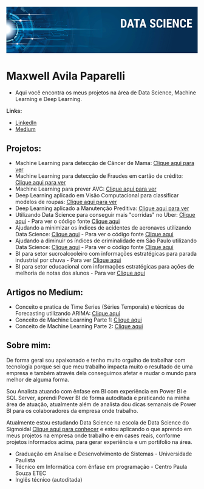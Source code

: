 <p align="center">
  <img src="banner.png" >
</p>

# Maxwell Avila Paparelli


* Aqui você encontra os meus projetos na área de Data Science, Machine Learning e Deep Learning.

**Links:**
* [LinkedIn](https://www.linkedin.com/in/maxwell-avila-paparelli-69201b135)
* [Medium](https://maxwellpaparelli.medium.com/)


## Projetos:
* Machine Learning para detecção de Câncer de Mama: [Clique aqui para ver](https://github.com/MaxwellPaparelli/Machine_Learning/blob/main/Machine_learning_Outr_Rosa.ipynb)
* Machine Learning para detecção de Fraudes em cartão de crédito: [Clique aqui para ver](https://github.com/MaxwellPaparelli/Machine_Learning/blob/main/Fraude_em_Cart%C3%A3o_de_Credito_Machine_Learning.ipynb)
* Machine Learning para prever AVC: [Clique aqui para ver](https://github.com/MaxwellPaparelli/Machine_Learning/blob/main/Mach_Lean_PrevisaoAvc.ipynb)
* Deep Learning aplicado em Visão Computacional para classificar modelos de roupas: [Clique aqui para ver](https://github.com/MaxwellPaparelli/Machine_Learning/blob/main/Deep_Learning_Classif_Roupas.ipynb)
* Deep Learning aplicado a Manutenção Preditiva: [Clique aqui para ver](https://github.com/MaxwellPaparelli/Machine_Learning/blob/main/ia-para-manute-o-preditiva-usando-redes-neurais.ipynb)
* Utilizando Data Science para conseguir mais "corridas" no Uber: [Clique aqui](https://www.linkedin.com/pulse/como-conseguir-mais-corridas-com-o-uber-em-new-york-avila-paparelli/?trackingId=pe17W94CSS2iv4jM2iPqpA%3D%3D) - Para ver o código fonte [Clique aqui](https://github.com/MaxwellPaparelli/Data_Science_Uber)
* Ajudando a minimizar os índices de acidentes de aeronaves utilizando Data Science: [Clique aqui](https://www.linkedin.com/pulse/ajudando-minimizar-os-%C3%ADndices-de-acidentes-aeronaves-avila-paparelli?trk=portfolio_article-card_title) - Para ver o código fonte [Clique aqui](https://github.com/MaxwellPaparelli/Data_Science_Aviacao)
* Ajudando a diminuir os índices de criminalidade em São Paulo utilizando Data Science: [Clique aqui](https://www.linkedin.com/pulse/ajudando-diminuir-%25C3%25ADndices-de-crimes-com-data-science-avila-paparelli/?trackingId=lUPx7w6wQ9OnSXKZ8C9L9g%3D%3D) - Para ver o código fonte [Clique aqui](https://github.com/MaxwellPaparelli/Data_Science_Indice_Criminalidade_SP)
* BI para setor sucroalcooleiro com informações estratégicas para parada industrial por chuva - Para ver [Clique aqui](https://www.linkedin.com/feed/update/urn:li:activity:6755261706089357312/)
* BI para setor educacional com informações estratégicas para ações de melhoria de notas dos alunos - Para ver [Clique aqui](https://www.linkedin.com/feed/update/urn:li:activity:6761045921418551296/)

## Artigos no Medium:

* Conceito e pratica de Time Series (Séries Temporais) e técnicas de Forecasting utilizando ARIMA: [Clique aqui](https://medium.com/@cienciaedadosbi/time-series-s%C3%A9ries-temporais-com-python-f4e74fd45b0b)
* Conceito de Machine Learning Parte 1: [Clique aqui](https://maxwellpaparelli.medium.com/machine-learning-parte-1-aprendizado-supervisionado-b974dc03dd9)
* Conceito de Machine Learning Parte 2: [Clique aqui](https://maxwellpaparelli.medium.com/machine-learning-parte-2-aprendizado-n%C3%A3o-supervisionado-ba792f3767e7)

## Sobre mim:
De forma geral sou apaixonado e tenho muito orgulho de trabalhar com tecnologia porque sei que meu trabalho impacta muito o resultado de uma empresa e também através dela conseguimos afetar e mudar o mundo para melhor de alguma forma.

Sou Analista atuando com ênfase em BI com experiência em Power BI e SQL Server, aprendi Power BI de forma autoditada e praticando na minha área de atuação, atualmente além de analista dou dicas semanais de Power BI para os colaboradores da empresa onde trabalho.

Atualmente estou estudando Data Science na escola de Data Science do Sigmoidal [Clique aqui para conhecer](https://escola.sigmoidal.ai/) e estou aplicando o que aprendo em meus projetos na empresa onde trabalho e em cases reais, conforme projetos informados acima, para gerar experiência e um portifolio na área.

*  Graduação em Analise e Desenvolvimento de Sistemas - Universidade Paulista
*  Técnico em Informática com ênfase em programação - Centro Paula Souza ETEC
*  Inglês técnico (autoditada)
